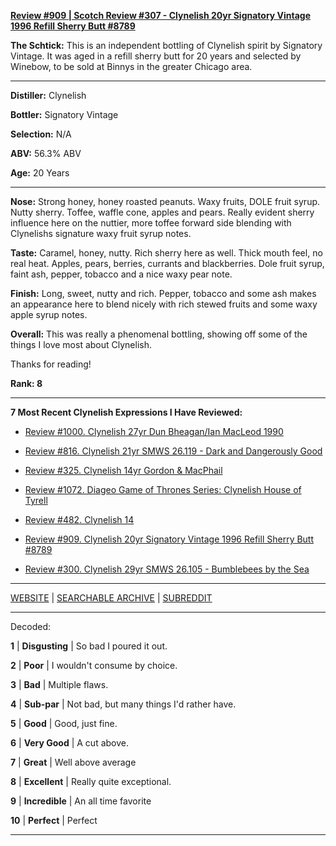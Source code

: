 
[**Review #909 | Scotch Review #307 - Clynelish 20yr Signatory Vintage 1996 Refill Sherry Butt #8789**]( https://t8ke.review/review-909-clynelish-20yr-signatory-vintage-1995-8789/)

**The Schtick:** This is an independent bottling of Clynelish spirit by Signatory Vintage. It was aged in a refill sherry butt for 20 years and selected by Winebow, to be sold at Binnys in the greater Chicago area. 

-----

**Distiller:** Clynelish

**Bottler:** Signatory Vintage

**Selection:** N/A

**ABV:** 56.3% ABV

**Age:** 20 Years 

-----

**Nose:**  Strong honey, honey roasted peanuts. Waxy fruits, DOLE fruit syrup. Nutty sherry. Toffee, waffle cone, apples and pears. Really evident sherry influence here on the nuttier, more toffee forward side blending with Clynelishs signature waxy fruit syrup notes. 

**Taste:** Caramel, honey, nutty. Rich sherry here as well. Thick mouth feel, no real heat. Apples, pears, berries, currants and blackberries. Dole fruit syrup, faint ash, pepper, tobacco and a nice waxy pear note. 

**Finish:** Long, sweet, nutty and rich. Pepper, tobacco and some ash makes an appearance here to blend nicely with rich stewed fruits and some waxy apple syrup notes. 

**Overall:** This was really a phenomenal bottling, showing off some of the things I love most about Clynelish.

Thanks for reading!

**Rank: 8**

----- 

**7 Most Recent Clynelish Expressions I Have Reviewed:** 

- [Review #1000. Clynelish 27yr Dun Bheagan/Ian MacLeod 1990]( https://t8ke.review/1000-clynelish-27yr-ian-macleod-dun-bheagan-1990/) 

- [Review #816. Clynelish 21yr SMWS 26.119 - Dark and Dangerously Good]( https://t8ke.review/review-816-scotch-malt-whisky-society-26-119-clynelish-21yr-dark-and-dangerously-good/) 

- [Review #325. Clynelish 14yr Gordon &amp; MacPhail]( https://t8ke.review/review-325-clynelish-cask-blend-gordon-macphail/) 

- [Review #1072. Diageo Game of Thrones Series: Clynelish House of Tyrell]( https://t8ke.review/review-1072-clynelish-house-of-tyrell-game-of-thrones-special-release/) 

- [Review #482. Clynelish 14]( https://t8ke.review/review-482-clynelish-14yr-ob/) 

- [Review #909. Clynelish 20yr Signatory Vintage 1996 Refill Sherry Butt #8789]( https://t8ke.review/review-909-clynelish-20yr-signatory-vintage-1995-8789/) 

- [Review #300. Clynelish 29yr SMWS 26.105 - Bumblebees by the Sea]( https://t8ke.review/review-300-smws-26105-bumblebees-by-the-sea/) 

-----

[WEBSITE](https://t8ke.review) | [SEARCHABLE ARCHIVE](https://t8ke.review/review-archive/) | [SUBREDDIT](https://reddit.com/r/t8kereviews)

-----

Decoded:

**1** | **Disgusting** | So bad I poured it out.

**2** | **Poor** | I wouldn't consume by choice.

**3** | **Bad** | Multiple flaws.

**4** | **Sub-par** | Not bad, but many things I'd rather have.

**5** | **Good** | Good, just fine.

**6** | **Very Good** | A cut above.

**7** | **Great** | Well above average

**8** | **Excellent** | Really quite exceptional.

**9** | **Incredible** | An all time favorite

**10** | **Perfect** | Perfect

----


